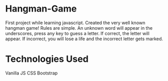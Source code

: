 # Hangman-Game
 First project while learning javascript. 
 Created the very well known hangman game!
 Rules are simple. An unknown word will appear in the underscores, press any key to guess a letter.
 If correct, the letter will appear. If incorrect, you will lose a life and the incorrect letter gets marked.


# Technologies Used
 Vanilla JS
 CSS
 Bootstrap
